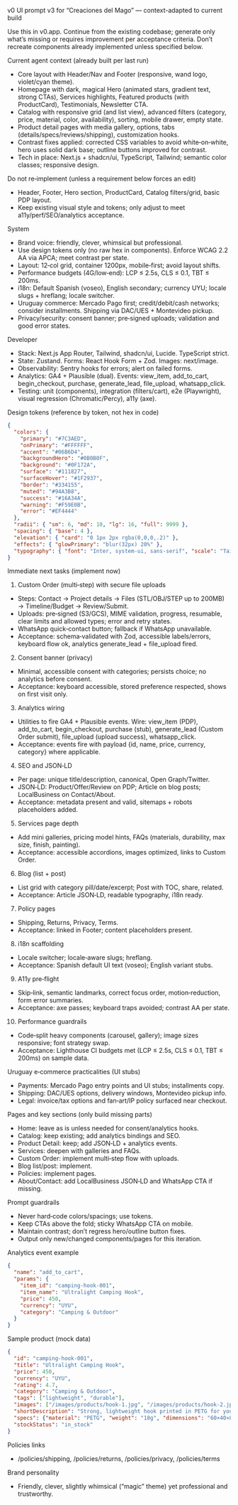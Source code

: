 v0 UI prompt v3 for “Creaciones del Mago” — context-adapted to current build

Use this in v0.app. Continue from the existing codebase; generate only what’s missing or requires improvement per acceptance criteria. Don’t recreate components already implemented unless specified below.

Current agent context (already built per last run)
- Core layout with Header/Nav and Footer (responsive, wand logo, violet/cyan theme).
- Homepage with dark, magical Hero (animated stars, gradient text, strong CTAs), Services highlights, Featured products (with ProductCard), Testimonials, Newsletter CTA.
- Catalog with responsive grid (and list view), advanced filters (category, price, material, color, availability), sorting, mobile drawer, empty state.
- Product detail pages with media gallery, options, tabs (details/specs/reviews/shipping), customization hooks.
- Contrast fixes applied: corrected CSS variables to avoid white‑on‑white, hero uses solid dark base; outline buttons improved for contrast.
- Tech in place: Next.js + shadcn/ui, TypeScript, Tailwind; semantic color classes; responsive design.

Do not re‑implement (unless a requirement below forces an edit)
- Header, Footer, Hero section, ProductCard, Catalog filters/grid, basic PDP layout.
- Keep existing visual style and tokens; only adjust to meet a11y/perf/SEO/analytics acceptance.

System
- Brand voice: friendly, clever, whimsical but professional.
- Use design tokens only (no raw hex in components). Enforce WCAG 2.2 AA via APCA; meet contrast per state.
- Layout: 12‑col grid, container 1200px, mobile‑first; avoid layout shifts.
- Performance budgets (4G/low‑end): LCP ≤ 2.5s, CLS ≤ 0.1, TBT ≤ 200ms.
- i18n: Default Spanish (voseo), English secondary; currency UYU; locale slugs + hreflang; locale switcher.
- Uruguay commerce: Mercado Pago first; credit/debit/cash networks; consider installments. Shipping via DAC/UES + Montevideo pickup.
- Privacy/security: consent banner; pre‑signed uploads; validation and good error states.

Developer
- Stack: Next.js App Router, Tailwind, shadcn/ui, Lucide. TypeScript strict.
- State: Zustand. Forms: React Hook Form + Zod. Images: next/image.
- Observability: Sentry hooks for errors; alert on failed forms.
- Analytics: GA4 + Plausible (dual). Events: view_item, add_to_cart, begin_checkout, purchase, generate_lead, file_upload, whatsapp_click.
- Testing: unit (components), integration (filters/cart), e2e (Playwright), visual regression (Chromatic/Percy), a11y (axe).

Design tokens (reference by token, not hex in code)
```json
{
  "colors": {
    "primary": "#7C3AED",
    "onPrimary": "#FFFFFF",
    "accent": "#06B6D4",
    "backgroundHero": "#0B0B0F",
    "background": "#0F172A",
    "surface": "#111827",
    "surfaceHover": "#1F2937",
    "border": "#334155",
    "muted": "#94A3B8",
    "success": "#16A34A",
    "warning": "#F59E0B",
    "error": "#EF4444"
  },
  "radii": { "sm": 6, "md": 10, "lg": 16, "full": 9999 },
  "spacing": { "base": 4 },
  "elevation": { "card": "0 1px 2px rgba(0,0,0,.2)" },
  "effects": { "glowPrimary": "blur(32px) 20%" },
  "typography": { "font": "Inter, system-ui, sans-serif", "scale": "Tailwind defaults" }
}
```

Immediate next tasks (implement now)
1) Custom Order (multi‑step) with secure file uploads
- Steps: Contact → Project details → Files (STL/OBJ/STEP up to 200MB) → Timeline/Budget → Review/Submit.
- Uploads: pre‑signed (S3/GCS), MIME validation, progress, resumable, clear limits and allowed types; error and retry states.
- WhatsApp quick‑contact button; fallback if WhatsApp unavailable.
- Acceptance: schema‑validated with Zod, accessible labels/errors, keyboard flow ok, analytics generate_lead + file_upload fired.

2) Consent banner (privacy)
- Minimal, accessible consent with categories; persists choice; no analytics before consent.
- Acceptance: keyboard accessible, stored preference respected, shows on first visit only.

3) Analytics wiring
- Utilities to fire GA4 + Plausible events. Wire: view_item (PDP), add_to_cart, begin_checkout, purchase (stub), generate_lead (Custom Order submit), file_upload (upload success), whatsapp_click.
- Acceptance: events fire with payload {id, name, price, currency, category} where applicable.

4) SEO and JSON‑LD
- Per page: unique title/description, canonical, Open Graph/Twitter.
- JSON‑LD: Product/Offer/Review on PDP; Article on blog posts; LocalBusiness on Contact/About.
- Acceptance: metadata present and valid, sitemaps + robots placeholders added.

5) Services page depth
- Add mini galleries, pricing model hints, FAQs (materials, durability, max size, finish, painting).
- Acceptance: accessible accordions, images optimized, links to Custom Order.

6) Blog (list + post)
- List grid with category pill/date/excerpt; Post with TOC, share, related.
- Acceptance: Article JSON‑LD, readable typography, i18n ready.

7) Policy pages
- Shipping, Returns, Privacy, Terms.
- Acceptance: linked in Footer; content placeholders present.

8) i18n scaffolding
- Locale switcher; locale‑aware slugs; hreflang.
- Acceptance: Spanish default UI text (voseo); English variant stubs.

9) A11y pre‑flight
- Skip‑link, semantic landmarks, correct focus order, motion‑reduction, form error summaries.
- Acceptance: axe passes; keyboard traps avoided; contrast AA per state.

10) Performance guardrails
- Code‑split heavy components (carousel, gallery); image sizes responsive; font strategy swap.
- Acceptance: Lighthouse CI budgets met (LCP ≤ 2.5s, CLS ≤ 0.1, TBT ≤ 200ms) on sample data.

Uruguay e‑commerce practicalities (UI stubs)
- Payments: Mercado Pago entry points and UI stubs; installments copy.
- Shipping: DAC/UES options, delivery windows, Montevideo pickup info.
- Legal: invoice/tax options and fan‑art/IP policy surfaced near checkout.

Pages and key sections (only build missing parts)
- Home: leave as is unless needed for consent/analytics hooks.
- Catalog: keep existing; add analytics bindings and SEO.
- Product Detail: keep; add JSON‑LD + analytics events.
- Services: deepen with galleries and FAQs.
- Custom Order: implement multi‑step flow with uploads.
- Blog list/post: implement.
- Policies: implement pages.
- About/Contact: add LocalBusiness JSON‑LD and WhatsApp CTA if missing.

Prompt guardrails
- Never hard‑code colors/spacings; use tokens.
- Keep CTAs above the fold; sticky WhatsApp CTA on mobile.
- Maintain contrast; don’t regress hero/outline button fixes.
- Output only new/changed components/pages for this iteration.

Analytics event example
```json
{
  "name": "add_to_cart",
  "params": {
    "item_id": "camping-hook-001",
    "item_name": "Ultralight Camping Hook",
    "price": 450,
    "currency": "UYU",
    "category": "Camping & Outdoor"
  }
}
```

Sample product (mock data)
```json
{
  "id": "camping-hook-001",
  "title": "Ultralight Camping Hook",
  "price": 450,
  "currency": "UYU",
  "rating": 4.7,
  "category": "Camping & Outdoor",
  "tags": ["lightweight", "durable"],
  "images": ["/images/products/hook-1.jpg", "/images/products/hook-2.jpg"],
  "shortDescription": "Strong, lightweight hook printed in PETG for your next trip.",
  "specs": {"material": "PETG", "weight": "18g", "dimensions": "60×40×8mm"},
  "stockStatus": "in_stock"
}
```

Policies links
- /policies/shipping, /policies/returns, /policies/privacy, /policies/terms

Brand personality
- Friendly, clever, slightly whimsical (“magic” theme) yet professional and trustworthy.